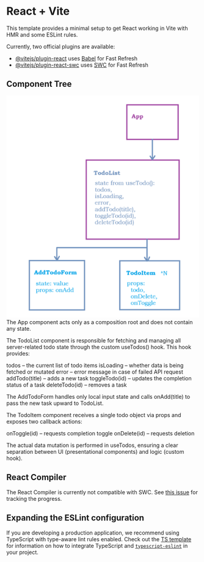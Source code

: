 # React + Vite

This template provides a minimal setup to get React working in Vite with HMR and some ESLint rules.

Currently, two official plugins are available:

- [@vitejs/plugin-react](https://github.com/vitejs/vite-plugin-react/blob/main/packages/plugin-react) uses [Babel](https://babeljs.io/) for Fast Refresh
- [@vitejs/plugin-react-swc](https://github.com/vitejs/vite-plugin-react/blob/main/packages/plugin-react-swc) uses [SWC](https://swc.rs/) for Fast Refresh

## Component Tree
![Compotent tree](images/tree.png)
The App component acts only as a composition root and does not contain any state.

The TodoList component is responsible for fetching and managing all server-related todo state through the custom useTodos() hook. This hook provides:

todos – the current list of todo items
isLoading – whether data is being fetched or mutated
error – error message in case of failed API request
addTodo(title) – adds a new task
toggleTodo(id) – updates the completion status of a task
deleteTodo(id) – removes a task

The AddTodoForm handles only local input state and calls onAdd(title) to pass the new task upward to TodoList.

The TodoItem component receives a single todo object via props and exposes two callback actions:

onToggle(id) – requests completion toggle
onDelete(id) – requests deletion

The actual data mutation is performed in useTodos, ensuring a clear separation between UI (presentational components) and logic (custom hook).

## React Compiler

The React Compiler is currently not compatible with SWC. See [this issue](https://github.com/vitejs/vite-plugin-react/issues/428) for tracking the progress.

## Expanding the ESLint configuration

If you are developing a production application, we recommend using TypeScript with type-aware lint rules enabled. Check out the [TS template](https://github.com/vitejs/vite/tree/main/packages/create-vite/template-react-ts) for information on how to integrate TypeScript and [`typescript-eslint`](https://typescript-eslint.io) in your project.

